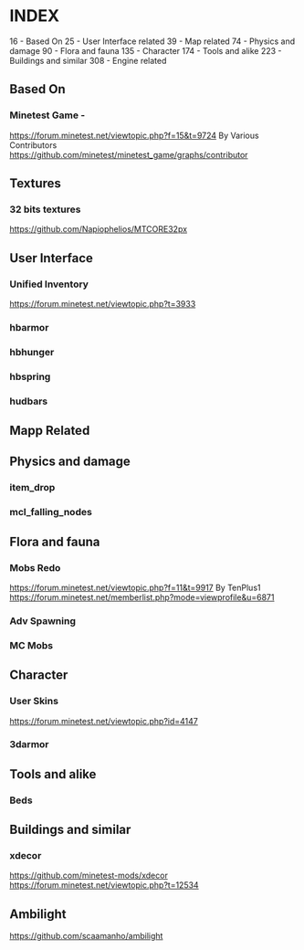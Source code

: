 # INDEX

 16 - Based On
 25 - User Interface related
 39 - Map related
 74 - Physics and damage
 90 - Flora and fauna
135 - Character
174 - Tools and alike
223 - Buildings and similar
308 - Engine related

## Based On

### Minetest Game -
https://forum.minetest.net/viewtopic.php?f=15&t=9724
By Various Contributors
https://github.com/minetest/minetest_game/graphs/contributor

## Textures

### 32 bits textures

https://github.com/Napiophelios/MTCORE32px

## User Interface

### Unified Inventory

https://forum.minetest.net/viewtopic.php?t=3933

### hbarmor

### hbhunger

### hbspring

### hudbars

##
 
## 

## Mapp Related

## Physics and damage

### item_drop
### mcl_falling_nodes

## 
## 
##

## Flora and fauna

### Mobs Redo

https://forum.minetest.net/viewtopic.php?f=11&t=9917
By TenPlus1
https://forum.minetest.net/memberlist.php?mode=viewprofile&u=6871

### Adv Spawning

### MC Mobs

###

###

###

## Character

### User Skins
https://forum.minetest.net/viewtopic.php?id=4147

### 3darmor
###
###

## Tools and alike

### Beds
###
###


## Buildings and similar

### xdecor

<https://github.com/minetest-mods/xdecor>
<https://forum.minetest.net/viewtopic.php?t=12534>

## Ambilight

<https://github.com/scaamanho/ambilight>
## 
## 
